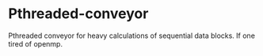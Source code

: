 # Pthreaded-conveyor
Pthreaded conveyor for heavy calculations of sequential data blocks. If one tired of openmp.
